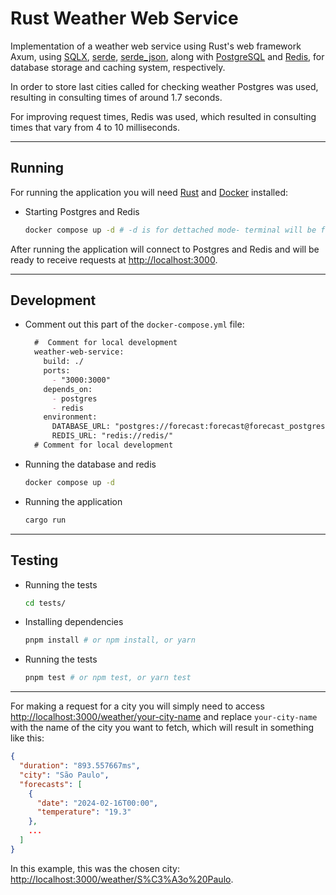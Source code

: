 # Rust Weather Web Service

Implementation of a weather web service using Rust's web framework Axum, using [SQLX](https://github.com/launchbadge/sqlx), [serde](https://github.com/serde-rs/serde), [serde_json](https://github.com/serde-rs/json), along with [PostgreSQL](https://www.postgresql.org/) and [Redis](https://redis.io/), for database storage and caching system, respectively.

In order to store last cities called for checking weather Postgres was used, resulting in consulting times of around 1.7 seconds.

For improving request times, Redis was used, which resulted in consulting times that vary from 4 to 10 milliseconds.

---

## Running

For running the application you will need [Rust](https://www.rust-lang.org/tools/install) and [Docker](https://docs.docker.com/engine/install/) installed:

- Starting Postgres and Redis

  ```sh
  docker compose up -d # -d is for dettached mode- terminal will be free
  ```

After running the application will connect to Postgres and Redis and will be ready to receive requests at [http://localhost:3000](http://localhost:3000).

---

## Development

- Comment out this part of the `docker-compose.yml` file:
  ```md
    #  Comment for local development
    weather-web-service:
      build: ./
      ports:
        - "3000:3000"
      depends_on:
        - postgres
        - redis
      environment:
        DATABASE_URL: "postgres://forecast:forecast@forecast_postgres:5432/forecast?sslmode=disable"
        REDIS_URL: "redis://redis/"
    # Comment for local development
  ```

- Running the database and redis

  ```sh
  docker compose up -d
  ```

- Running the application

  ```sh
  cargo run
  ```

---

## Testing

- Running the tests

  ```sh
  cd tests/
  ```

- Installing dependencies

  ```sh
  pnpm install # or npm install, or yarn
  ```

- Running the tests

  ```sh
  pnpm test # or npm test, or yarn test
  ```

---

For making a request for a city you will simply need to access [http://localhost:3000/weather/your-city-name](http://localhost:3000/weather/your-city-name) and replace `your-city-name` with the name of the city you want to fetch, which will result in something like this:

```json
{
  "duration": "893.557667ms",
  "city": "São Paulo",
  "forecasts": [
    {
      "date": "2024-02-16T00:00",
      "temperature": "19.3"
    },
    ...
  ]
}
```

In this example, this was the chosen city: [http://localhost:3000/weather/S%C3%A3o%20Paulo](http://localhost:3000/weather/S%C3%A3o%20Paulo).
